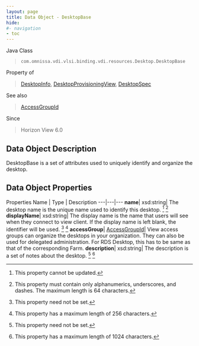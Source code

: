 ```yaml
---
layout: page
title: Data Object - DesktopBase
hide:
#- navigation
- toc
---
```






Java Class
> `com.omnissa.vdi.vlsi.binding.vdi.resources.Desktop.DesktopBase`

Property of
> [DesktopInfo](vdi.resources.Desktop.DesktopInfo.md#field_detail), [DesktopProvisioningView](vdi.resources.Desktop.DesktopProvisioningView.md#field_detail), [DesktopSpec](vdi.resources.Desktop.DesktopSpec.md#field_detail)

See also
> [AccessGroupId](vdi.entity.AccessGroupId.md)

Since
> Horizon View 6.0


## Data Object Description

DesktopBase is a set of attributes used to uniquely identify and organize the desktop.

## Data Object Properties
Properties
Name |  Type |  Description
---|---|---
**name**|  xsd:string|  The desktop name is the unique name used to identify this desktop. [^2] [^11]
**displayName**|  xsd:string|  The display name is the name that users will see when they connect to view client. If the display name is left blank, the identifier will be used. [^1] [^12]
**accessGroup**| [AccessGroupId](vdi.entity.AccessGroupId.md)|  View access groups can organize the desktops in your organization. They can also be used for delegated administration. For RDS Desktop, this has to be same as that of the corresponding Farm.
**description**|  xsd:string|  The description is a set of notes about the desktop. [^1] [^13]


 


[^1]: This property need not be set.
[^2]: This property cannot be updated.
[^11]: This property must contain only alphanumerics, underscores, and dashes. The maximum length is 64 characters.
[^12]: This property has a maximum length of 256 characters.
[^13]: This property has a maximum length of 1024 characters.